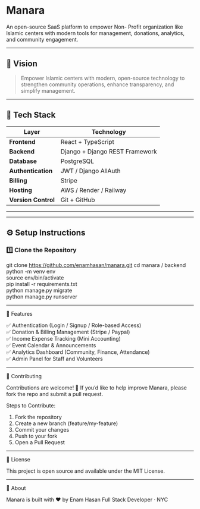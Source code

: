 # Manara
An open-source SaaS platform to empower Non- Profit organization like Islamic centers with modern tools for management, donations, analytics, and community engagement.

---

## 🌟 Vision

> Empower Islamic centers with modern, open-source technology to strengthen community operations, enhance transparency, and simplify management.

---

## 🧩 Tech Stack

| Layer | Technology |
|--------|--------|
| **Frontend** | React + TypeScript |
| **Backend** | Django + Django REST Framework |
| **Database** | PostgreSQL |
| **Authentication** | JWT / Django AllAuth |
| **Billing** | Stripe | Paypal | 
| **Hosting** | AWS / Render / Railway |
| **Version Control** | Git + GitHub |

---

---

## ⚙️ Setup Instructions

### 1️⃣ Clone the Repository

git clone https://github.com/enamhasan/manara.git
cd manara / backend   
python -m venv env  
source env/bin/activate     
pip install -r requirements.txt   
python manage.py migrate  
python manage.py runserver   

---
🧠 Features

✅ Authentication (Login / Signup / Role-based Access)    
✅ Donation & Billing Management (Stripe / Paypal)    
✅ Income Expense Tracking (Mini Accounting)    
✅ Event Calendar & Announcements    
✅ Analytics Dashboard (Community, Finance, Attendance)    
✅ Admin Panel for Staff and Volunteers      

---
🤝 Contributing

Contributions are welcome! 🎉
If you’d like to help improve Manara, please fork the repo and submit a pull request.

Steps to Contribute:

1. Fork the repository
2. Create a new branch (feature/my-feature)
3. Commit your changes
4. Push to your fork
5. Open a Pull Request

---

📄 License

This project is open source and available under the MIT License.

---
🌙 About

Manara is built with ❤️ by Enam Hasan
Full Stack Developer · NYC
